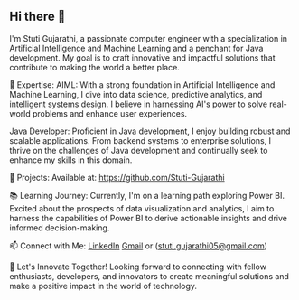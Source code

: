 ## Hi there 👋

I'm Stuti Gujarathi, a passionate computer engineer with a specialization in Artificial Intelligence and Machine Learning and a penchant for Java development. My goal is to craft innovative and impactful solutions that contribute to making the world a better place.

🚀 Expertise:
AIML: With a strong foundation in Artificial Intelligence and Machine Learning, I dive into data science, predictive analytics, and intelligent systems design. I believe in harnessing AI's power to solve real-world problems and enhance user experiences.

Java Developer: Proficient in Java development, I enjoy building robust and scalable applications. From backend systems to enterprise solutions, I thrive on the challenges of Java development and continually seek to enhance my skills in this domain.

💼 Projects:
Available at: https://github.com/Stuti-Gujarathi

📚 Learning Journey:
Currently, I'm on a learning path exploring Power BI. Excited about the prospects of data visualization and analytics, I aim to harness the capabilities of Power BI to derive actionable insights and drive informed decision-making.

📫 Connect with Me:
[LinkedIn](www.linkedin.com/in/stuti-gujarathi-82a334223)
[Gmail](sg05.tech@gmail.com) or (stuti.gujarathi05@gmail.com)

🎯 Let's Innovate Together!
Looking forward to connecting with fellow enthusiasts, developers, and innovators to create meaningful solutions and make a positive impact in the world of technology.
